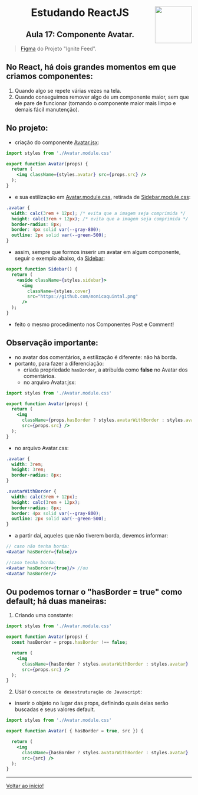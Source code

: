 <div align="center">
<a href="https://github.com/monicaquintal" target="_blank"><img align="right" height="100" src="https://cdn.jsdelivr.net/gh/devicons/devicon/icons/react/react-original.svg" /></a>
<h1>Estudando ReactJS</h1>
<h2>Aula 17: Componente Avatar.</h2>
</div>

> [Figma](https://www.figma.com/community/file/1113573231685349036) do Projeto "Ignite Feed".

## No React, há dois grandes momentos em que criamos componentes:
  1. Quando algo se repete várias vezes na tela.
  2. Quando conseguimos remover algo de um componente maior, sem que ele pare de funcionar (tornando o componente maior mais limpo e demais fácil manutenção).

## No projeto:

- criação do componente [Avatar.jsx](../../projetos/01-fundamentos-reactjs/src/components/Avatar.jsx):

~~~jsx
import styles from './Avatar.module.css'

export function Avatar(props) {
  return (
    <img className={styles.avatar} src={props.src} />
  );
}
~~~

- e sua estilização em [Avatar.module.css](../../projetos/01-fundamentos-reactjs/src/components/Avatar.module.css), retirada de [Sidebar.module.css](../../projetos/01-fundamentos-reactjs/src/components/Avatar.module.css):

~~~css
.avatar {
  width: calc(3rem + 12px); /* evita que a imagem seja comprimida */
  height: calc(3rem + 12px); /* evita que a imagem seja comprimida */
  border-radius: 8px;
  border: 4px solid var(--gray-800);
  outline: 2px solid var(--green-500);
}
~~~

- assim, sempre que formos inserir um avatar em algum componente, seguir o exemplo abaixo, da [Sidebar](../../projetos/01-fundamentos-reactjs/src/components/Sidebar.jsx):

~~~jsx
export function Sidebar() {
  return (
    <aside className={styles.sidebar}>
      <img 
        className={styles.cover} 
        src="https://github.com/monicaquintal.png" 
      />
  );
}
~~~

- feito o mesmo procedimento nos Componentes Post e Comment!

## Observação importante:

- no avatar dos comentários, a estilização é diferente: não há borda.
- portanto, para fazer a diferenciação:
  - criada propriedade `hasBorder`, a atribuída como **false** no Avatar dos comentárioa.
  - no arquivo Avatar.jsx:

~~~jsx
import styles from './Avatar.module.css'

export function Avatar(props) {
  return (
    <img 
      className={props.hasBorder ? styles.avatarWithBorder : styles.avatar} 
      src={props.src} />
  );
}
~~~

- no arquivo Avatar.css:

~~~css
.avatar {
  width: 3rem;
  height: 3rem;
  border-radius: 8px;
}

.avatarWithBorder {
  width: calc(3rem + 12px);
  height: calc(3rem + 12px); 
  border-radius: 8px;
  border: 4px solid var(--gray-800);
  outline: 2px solid var(--green-500);
}
~~~

- a partir daí, aqueles que não tiverem borda, devemos informar:

~~~jsx
// caso não tenha borda:
<Avatar hasBorder={false}/>

//caso tenha borda:
<Avatar hasBorder={true}/> //ou
<Avatar hasBorder/>
~~~

## Ou podemos tornar o "hasBorder = true" como default; há duas maneiras:

1. Criando uma constante:

~~~jsx
import styles from './Avatar.module.css'

export function Avatar(props) {
  const hasBorder = props.hasBorder !== false;

  return (
    <img 
      className={hasBorder ? styles.avatarWithBorder : styles.avatar} 
      src={props.src} />
  );
}
~~~

2. Usar o `conceito de desestruturação do Javascript`:
- inserir o objeto no lugar das props, definindo quais delas serão buscadas e seus valores default.

~~~jsx
import styles from './Avatar.module.css'

export function Avatar( { hasBorder = true, src }) {

  return (
    <img 
      className={hasBorder ? styles.avatarWithBorder : styles.avatar} 
      src={src} />
  );
}
~~~

---

[Voltar ao início!](https://github.com/monicaquintal/estudandoReact/)